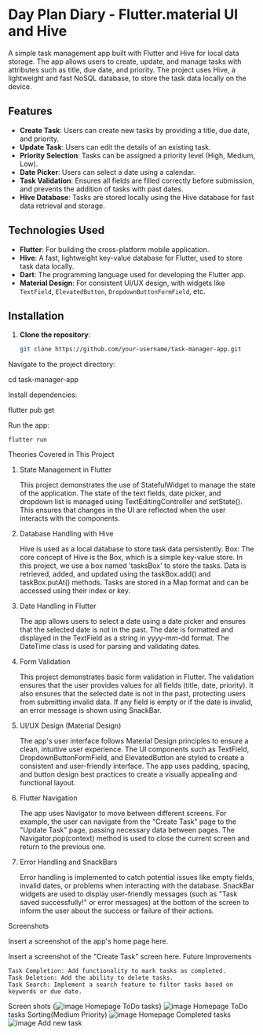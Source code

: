 # Day Plan Diary - Flutter.material UI and Hive

A simple task management app built with Flutter and Hive for local data storage. The app allows users to create, update, and manage tasks with attributes such as title, due date, and priority. The project uses Hive, a lightweight and fast NoSQL database, to store the task data locally on the device.

## Features

- **Create Task**: Users can create new tasks by providing a title, due date, and priority.
- **Update Task**: Users can edit the details of an existing task.
- **Priority Selection**: Tasks can be assigned a priority level (High, Medium, Low).
- **Date Picker**: Users can select a date using a calendar.
- **Task Validation**: Ensures all fields are filled correctly before submission, and prevents the addition of tasks with past dates.
- **Hive Database**: Tasks are stored locally using the Hive database for fast data retrieval and storage.

## Technologies Used

- **Flutter**: For building the cross-platform mobile application.
- **Hive**: A fast, lightweight key-value database for Flutter, used to store task data locally.
- **Dart**: The programming language used for developing the Flutter app.
- **Material Design**: For consistent UI/UX design, with widgets like `TextField`, `ElevatedButton`, `DropdownButtonFormField`, etc.

## Installation

1. **Clone the repository**:
   ```bash
   git clone https://github.com/your-username/task-manager-app.git

Navigate to the project directory:

cd task-manager-app

Install dependencies:

flutter pub get

Run the app:

    flutter run

Theories Covered in This Project
1. State Management in Flutter

    This project demonstrates the use of StatefulWidget to manage the state of the application.
    The state of the text fields, date picker, and dropdown list is managed using TextEditingController and setState().
    This ensures that changes in the UI are reflected when the user interacts with the components.

2. Database Handling with Hive

    Hive is used as a local database to store task data persistently.
    Box: The core concept of Hive is the Box, which is a simple key-value store. In this project, we use a box named 'tasksBox' to store the tasks.
    Data is retrieved, added, and updated using the taskBox.add() and taskBox.putAt() methods.
    Tasks are stored in a Map format and can be accessed using their index or key.

3. Date Handling in Flutter

    The app allows users to select a date using a date picker and ensures that the selected date is not in the past.
    The date is formatted and displayed in the TextField as a string in yyyy-mm-dd format.
    The DateTime class is used for parsing and validating dates.

4. Form Validation

    This project demonstrates basic form validation in Flutter.
    The validation ensures that the user provides values for all fields (title, date, priority).
    It also ensures that the selected date is not in the past, protecting users from submitting invalid data.
    If any field is empty or if the date is invalid, an error message is shown using SnackBar.

5. UI/UX Design (Material Design)

    The app's user interface follows Material Design principles to ensure a clean, intuitive user experience.
    The UI components such as TextField, DropdownButtonFormField, and ElevatedButton are styled to create a consistent and user-friendly interface.
    The app uses padding, spacing, and button design best practices to create a visually appealing and functional layout.

6. Flutter Navigation

    The app uses Navigator to move between different screens. For example, the user can navigate from the "Create Task" page to the "Update Task" page, passing necessary data between pages.
    The Navigator.pop(context) method is used to close the current screen and return to the previous one.

7. Error Handling and SnackBars

    Error handling is implemented to catch potential issues like empty fields, invalid dates, or problems when interacting with the database.
    SnackBar widgets are used to display user-friendly messages (such as "Task saved successfully!" or error messages) at the bottom of the screen to inform the user about the success or failure of their actions.

Screenshots

Insert a screenshot of the app's home page here.

Insert a screenshot of the "Create Task" screen here.
Future Improvements

    Task Completion: Add functionality to mark tasks as completed.
    Task Deletion: Add the ability to delete tasks.
    Task Search: Implement a search feature to filter tasks based on keywords or due date.

Screen shots
{![image](https://github.com/user-attachments/assets/e17e74b0-4f80-47cb-90e1-990352e2ce72) 
Homepage ToDo tasks}
![image](https://github.com/user-attachments/assets/6d239fd7-5fbf-4c82-8d0d-96e6c71423fc) 
Homepage ToDo tasks Sorting(Medium Priority)
![image](https://github.com/user-attachments/assets/10f6741f-b284-4662-a98e-e5228564df30) 
Homepage Completed tasks
![image](https://github.com/user-attachments/assets/56efc98d-3d12-44b2-a114-e76b8689b183) 
Add new task




